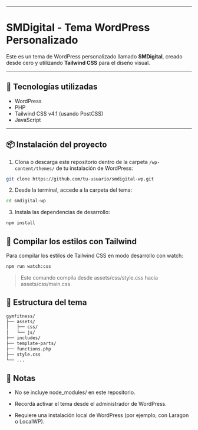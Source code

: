 
---

# SMDigital - Tema WordPress Personalizado

Este es un tema de WordPress personalizado llamado **SMDigital**, creado desde cero y utilizando **Tailwind CSS** para el diseño visual.

---

## 🚀 Tecnologías utilizadas

- WordPress
- PHP
- Tailwind CSS v4.1 (usando PostCSS)
- JavaScript

---

## 📦 Instalación del proyecto

1. Clona o descarga este repositorio dentro de la carpeta `/wp-content/themes/` de tu instalación de WordPress:
```bash
git clone https://github.com/tu-usuario/smdigital-wp.git
```
2. Desde la terminal, accede a la carpeta del tema:
```bash
cd smdigital-wp
```
3. Instala las dependencias de desarrollo:
```bash
npm install
```
## 🧵 Compilar los estilos con Tailwind
Para compilar los estilos de Tailwind CSS en modo desarrollo con watch:
```bash
npm run watch:css
```
> Este comando compila desde assets/css/style.css hacia assets/css/main.css.

## 📁 Estructura del tema
```bash
gymfitness/
├── assets/
│   ├── css/
│   └── js/
├── includes/
├── template-parts/
├── functions.php
├── style.css
└── ...
```
## 📝 Notas
* No se incluye node_modules/ en este repositorio.

* Recordá activar el tema desde el administrador de WordPress.

* Requiere una instalación local de WordPress (por ejemplo, con Laragon o LocalWP).



